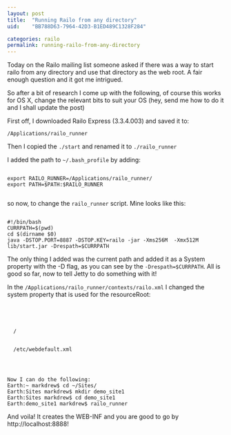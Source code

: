 ```yaml
---
layout: post
title:  "Running Railo from any directory"
uid:	"BB788D63-7964-42D3-B1ED489C1328F284"

categories: railo
permalink: running-railo-from-any-directory
---
```

<p>Today on the Railo mailing list someone asked if there was a way to start railo from any directory and use that directory as the web root. A fair enough question and it got me intrigued.</p>
<p>So after a bit of research I come up with the following, of course this works for OS X, change the relevant bits to suit your OS (hey, send me how to do it and I shall update the post)</p>
<p>First off, I downloaded Railo Express (3.3.4.003) and saved it to:</p>
<p><code>/Applications/railo_runner</code></p>
<p>Then I copied the <code>./start</code> and renamed it to <code>./railo_runner</code></p>
<p>I added the path to <code>~/.bash_profile</code> by adding:</p>
<p>
	<code>
export RAILO_RUNNER=/Applications/railo_runner/
export PATH=$PATH:$RAILO_RUNNER
	</code>
</p>
<p>so now, to change the <code>railo_runner</code> script. Mine looks like this:</p>
<p><code>
#!/bin/bash
CURRPATH=$(pwd)
cd $(dirname $0)
java -DSTOP.PORT=8887 -DSTOP.KEY=railo -jar -Xms256M  -Xmx512M lib/start.jar -Drespath=$CURRPATH
</code></p>
<p>The only thing I added was the current path and added it as a System property with the -D flag, as you can see by the <code>-Drespath=$CURRPATH</code>. All is good so far, now to tell Jetty to do something with it!</p>

<p>In the <code>/Applications/railo_runner/contexts/railo.xml</code> I changed the system property that is used for the resourceRoot:</p>
<p>
	<code>
<?xml version="1.0"  encoding="ISO-8859-1"?>
<!DOCTYPE Configure PUBLIC "-//Jetty//Configure//EN" "http://www.eclipse.org/jetty/configure.dtd">
<Configure class="org.eclipse.jetty.webapp.WebAppContext">
  <Set name="contextPath">/</Set>
<!--
  <Set name="resourceBase"><SystemProperty name="jetty.home" default="."/>/webroot/</Set>
-->
   <Set name="resourceBase"><SystemProperty name="respath" default="./webroot/"/></Set>
  <Set name="defaultsDescriptor"><SystemProperty name="jetty.home" default="."/>/etc/webdefault.xml</Set>
</Configure>
	</code>
</p>
<p><code>
Now I can do the following:
Earth:~ markdrew$ cd ~/Sites/
Earth:Sites markdrew$ mkdir demo_site1
Earth:Sites markdrew$ cd demo_site1
Earth:demo_site1 markdrew$ railo_runner
</code></p>
<p>And voila! It creates the WEB-INF and you are good to go by http://localhost:8888!</p>